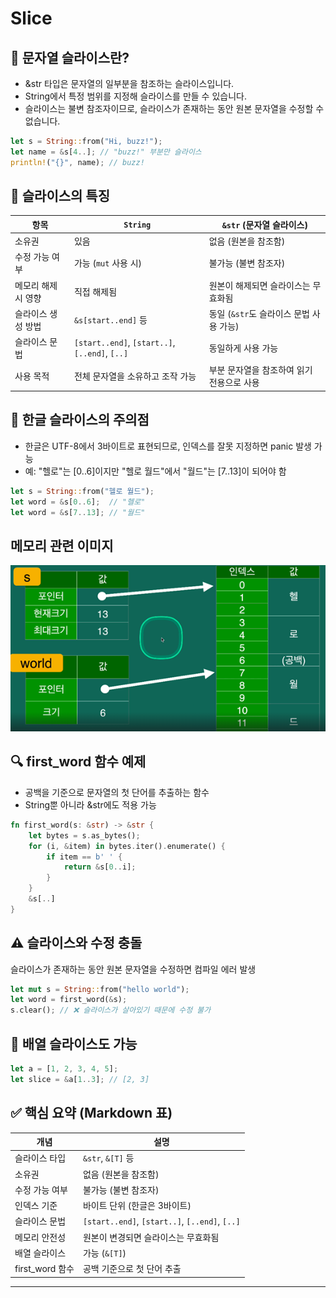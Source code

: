 # Slice

## 🧵 문자열 슬라이스란?
- &str 타입은 문자열의 일부분을 참조하는 슬라이스입니다.
- String에서 특정 범위를 지정해 슬라이스를 만들 수 있습니다.
- 슬라이스는 불변 참조자이므로, 슬라이스가 존재하는 동안 원본 문자열을 수정할 수 없습니다.
```rust
let s = String::from("Hi, buzz!");
let name = &s[4..]; // "buzz!" 부분만 슬라이스
println!("{}", name); // buzz!
```



## 📌 슬라이스의 특징

| 항목               | `String`                          | `&str` (문자열 슬라이스)                     |
|--------------------|-----------------------------------|---------------------------------------------|
| 소유권             | 있음                               | 없음 (원본을 참조함)                         |
| 수정 가능 여부     | 가능 (`mut` 사용 시)               | 불가능 (불변 참조자)                         |
| 메모리 해제 시 영향| 직접 해제됨                        | 원본이 해제되면 슬라이스는 무효화됨         |
| 슬라이스 생성 방법 | `&s[start..end]` 등                | 동일 (`&str`도 슬라이스 문법 사용 가능)     |
| 슬라이스 문법      | `[start..end]`, `[start..]`, `[..end]`, `[..]` | 동일하게 사용 가능               |
| 사용 목적          | 전체 문자열을 소유하고 조작 가능   | 부분 문자열을 참조하여 읽기 전용으로 사용    |


## 🧠 한글 슬라이스의 주의점
- 한글은 UTF-8에서 3바이트로 표현되므로, 인덱스를 잘못 지정하면 panic 발생 가능
- 예: "헬로"는 [0..6]이지만 "헬로 월드"에서 "월드"는 [7..13]이 되어야 함
```rust
let s = String::from("헬로 월드");
let word = &s[0..6];  // "헬로"
let word = &s[7..13]; // "월드"
```

## 메모리 관련 이미지
![string_slice.png](/image/string_slice.png)



## 🔍 first_word 함수 예제
- 공백을 기준으로 문자열의 첫 단어를 추출하는 함수
- String뿐 아니라 &str에도 적용 가능
```rust
fn first_word(s: &str) -> &str {
    let bytes = s.as_bytes();
    for (i, &item) in bytes.iter().enumerate() {
        if item == b' ' {
            return &s[0..i];
        }
    }
    &s[..]
}
```


## ⚠️ 슬라이스와 수정 충돌
슬라이스가 존재하는 동안 원본 문자열을 수정하면 컴파일 에러 발생
```rust
let mut s = String::from("hello world");
let word = first_word(&s);
s.clear(); // ❌ 슬라이스가 살아있기 때문에 수정 불가
```


## 🔢 배열 슬라이스도 가능
```rust
let a = [1, 2, 3, 4, 5];
let slice = &a[1..3]; // [2, 3]
```

## ✅ 핵심 요약 (Markdown 표)
| 개념               | 설명                                                                 |
|--------------------|----------------------------------------------------------------------|
| 슬라이스 타입       | `&str`, `&[T]` 등                                                     |
| 소유권             | 없음 (원본을 참조함)                                                  |
| 수정 가능 여부     | 불가능 (불변 참조자)                                                  |
| 인덱스 기준         | 바이트 단위 (한글은 3바이트)                                          |
| 슬라이스 문법       | `[start..end]`, `[start..]`, `[..end]`, `[..]`                        |
| 메모리 안전성       | 원본이 변경되면 슬라이스는 무효화됨                                   |
| 배열 슬라이스       | 가능 (`&[T]`)                                                         |
| first_word 함수     | 공백 기준으로 첫 단어 추출                                            |

---
